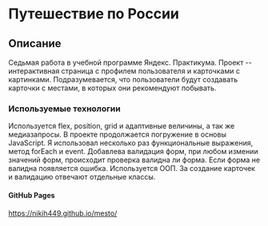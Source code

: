# Путешествие по России

## Описание

Cедьмая работа в учебной программе Яндекс. Практикума.
Проект -- интерактивная страница с профилем пользователя и карточками с картинками. Подразумевается, что пользователи будут создавать карточки с местами, в которых они рекомендуют побывать.

### Используемые технологии

Используется flex, position, grid и адаптивные величины, а так же медиазапросы.
В проекте продолжается погружение в основы JavaScript. Я использовал несколько раз функциональные выражения, метод forEach и event.
Добавлева валидация форм, при любом измении значений форм, происходит проверка валидна ли форма. Если форма не валидна появляется ошибка.
Используется ООП. За создание карточек и валидацию отвечают отдельные классы.

#### GitHub Pages

https://nikih449.github.io/mesto/
